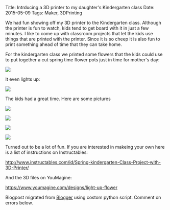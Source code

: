 Title: Intrducing a 3D printer to my daughter's Kindergarten class
Date: 2015-05-09
Tags: Maker, 3DPrinting

We had fun showing off my 3D printer to the Kindergarten class.  Although the
printer is fun to watch, kids tend to get board with it in just a few minutes.
I like to come up with classroom projects that let the kids use things that
are printed with the printer. Since it is so cheep it is also fun to print
something ahead of time that they can take home.  
  
For the kindergarten class we printed some flowers that the kids could use to
put together a cut spring  time flower pots just in time for mother's day:  

[![](./images/Photo%2BMay%2B09%2C%2B3%2B04%2B38%2BPM.jpg)](../images/Photo%2BMay%2B09%2C%2B3%2B04%2B38%2BPM.jpg)

It even lights up:

[![](./images/Photo%2BMay%2B09%2C%2B3%2B04%2B45%2BPM.jpg)](../images/Photo%2BMay%2B09%2C%2B3%2B04%2B45%2BPM.jpg)

The kids had a great time. Here are some pictures  

[![](./images/Photo%2BMay%2B06%2C%2B1%2B52%2B01%2BPM.jpg)](../images/Photo%2BMay%2B06%2C%2B1%2B52%2B01%2BPM.jpg)

  

[![](./images/Photo%2BMay%2B06%2C%2B1%2B52%2B16%2BPM.jpg)](../images/Photo%2BMay%2B06%2C%2B1%2B52%2B16%2BPM.jpg)

  

[![](./images/Photo%2BMay%2B06%2C%2B1%2B52%2B39%2BPM.jpg)](../images/Photo%2BMay%2B06%2C%2B1%2B52%2B39%2BPM.jpg)

  

[![](./images/Photo%2BMay%2B06%2C%2B1%2B03%2B20%2BPM.jpg)](../images/Photo%2BMay%2B06%2C%2B1%2B03%2B20%2BPM.jpg)

Turned out to be a lot of fun.  If you are interested in makeing your own here
is a list of instructions on Instructables:

  

<http://www.instructables.com/id/Spring-kindergarten-Class-Project-with-3D-Printer/>  

  

And the 3D files on YouMagine:

  

<https://www.youmagine.com/designs/light-up-flower>

Blogpost migrated from [Blogger](https://apprenticemaker.blogspot.com/2015/05/showing-off-3d-printer-to-daughters.html) using costom python script. Comment on errors below.
